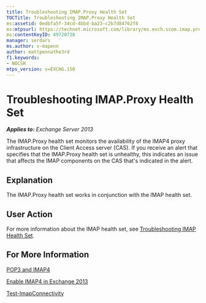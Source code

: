 ```yaml
---
title: Troubleshooting IMAP.Proxy Health Set
TOCTitle: Troubleshooting IMAP.Proxy Health Set
ms:assetid: 0edbfa5f-34cd-4bbd-ba23-c2b7d84762f8
ms:mtpsurl: https://technet.microsoft.com/library/ms.exch.scom.imap.proxy(v=EXCHG.150)
ms:contentKeyID: 49720728
manager: serdars
ms.author: v-mapenn
author: mattpennathe3rd
f1.keywords:
- NOCSH
mtps_version: v=EXCHG.150
---
```


# Troubleshooting IMAP.Proxy Health Set

_**Applies to:** Exchange Server 2013_

The IMAP.Proxy health set monitors the availability of the IMAP4 proxy infrastructure on the Client Access server (CAS). If you receive an alert that specifies that the IMAP.Proxy health set is unhealthy, this indicates an issue that affects the IMAP components on the CAS that's indicated in the alert.

## Explanation

The IMAP.Proxy health set works in conjunction with the IMAP health set.

## User Action

For more information about the IMAP health set, see [Troubleshooting IMAP Health Set](troubleshooting-imap-health-set.md).

## For More Information

[POP3 and IMAP4](https://technet.microsoft.com/library/jj657728\(v=exchg.150\))

[Enable IMAP4 in Exchange 2013](https://docs.microsoft.com/exchange/enable-imap4-in-exchange-2013-exchange-2013-help)

[Test-ImapConnectivity](https://docs.microsoft.com/powershell/module/exchange/Test-ImapConnectivity)
